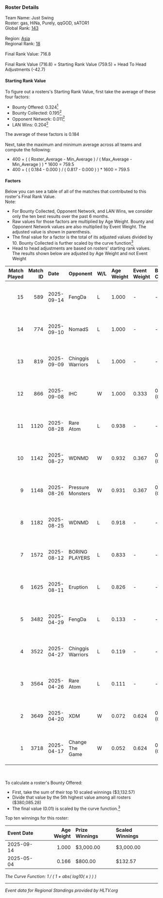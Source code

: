 ### Roster Details<br />
Team Name: Just Swing<br />
Roster: gas, HiNa, Purely, qqGOD, sATOR1<br />
Global Rank: [143](../../standings_global_2025_10_06.md)<br />
<br />
Region: [Asia]( ../../standings_asia_2025_10_06.md)<br />
Regional Rank: [18]( ../../standings_asia_2025_10_06.md)<br />
<br />
Final Rank Value:  716.8<br />
<br />
Final Rank Value (716.8) = Starting Rank Value (759.5) + Head To Head Adjustments (-42.7)<br />

#### Starting Rank Value<br />
To figure out a rosters's Starting Rank Value, first take the average of these four factors:<br />
- Bounty Offered: 0.324[<sup>1</sup>](#table2)
- Bounty Collected: 0.195[<sup>2</sup>](#table1)
- Opponent Network: 0.011[<sup>2</sup>](#table1)
- LAN Wins: 0.204[<sup>2</sup>](#table1)

The average of these factors is 0.184<br />
<br />
Next, take the maximum and minimum average across all teams and compute the following:<br />
- 400 + ( ( Roster_Average - Min_Average ) / ( Max_Average - Min_Average ) ) * 1600 = 759.5
- 400 + ( ( 0.184 - 0.000 ) / ( 0.817 - 0.000 ) ) * 1600 = 759.5


#### Factors<br />
Below you can see a table of all of the matches that contributed to this roster's Final Rank Value.<br />
Note:<br />

- For Bounty Collected, Opponent Network, and LAN Wins, we consider only the ten best results over the past 6 months.
- Raw values for those factors are multiplied by Age Weight. Bounty and Opponent Network values are also multiplied by Event Weight. The adjusted value is shown in parenthesis.
- The final value for a factor is the total of its adjusted values divided by 10. Bounty Collected is further scaled by the curve function[<sup>3</sup>](#curveFunction)
- Head to head adjustments are based on rosters' starting rank values. The results shown below are adjusted by Age Weight and not Event Weight
<span id="table1"></span><br />


| Match Played | Match ID | Date       | Opponent          | W/L | Age Weight | Event Weight | Bounty Collected | Opponent Network | LAN Wins  | H2H Adj. | Roster                             |
| -: | -: | :- | :- | :- | :- | :- | :- | :- | :- | -: | :- |
|           15 |      589 | 2025-09-14 | FengDa            | L   | 1.000      | -            | -                | -                | -         |    -9.14 | gas, HiNa, Purely, qqGOD, sATOR1   |
|           14 |      774 | 2025-09-10 | NomadS            | L   | 1.000      | -            | -                | -                | -         |    -9.85 | gas, HiNa, Purely, qqGOD, sATOR1   |
|           13 |      819 | 2025-09-09 | Chinggis Warriors | L   | 1.000      | -            | -                | -                | -         |    -2.94 | gas, HiNa, Purely, qqGOD, sATOR1   |
|           12 |      866 | 2025-09-08 | IHC               | W   | 1.000      | 0.333        | 0.002 (0.001)    | 0.276 (0.092)    | 0 (0.000) |    16.75 | gas, HiNa, Purely, qqGOD, sATOR1   |
|           11 |     1120 | 2025-08-28 | Rare Atom         | L   | 0.938      | -            | -                | -                | -         |    -2.55 | gas, HiNa, Purely, qqGOD, sATOR1   |
|           10 |     1142 | 2025-08-27 | WDNMD             | W   | 0.932      | 0.367        | 0.000 (0.000)    | 0.038 (0.013)    | 1 (0.932) |     8.89 | gas, HiNa, Purely, qqGOD, sATOR1   |
|            9 |     1148 | 2025-08-26 | Pressure Monsters | W   | 0.931      | 0.367        | 0.000 (0.000)    | 0.000 (0.000)    | 1 (0.931) |     4.27 | gas, HiNa, Purely, qqGOD, sATOR1   |
|            8 |     1182 | 2025-08-25 | WDNMD             | L   | 0.918      | -            | -                | -                | -         |   -20.46 | gas, HiNa, Purely, qqGOD, sATOR1   |
|            7 |     1572 | 2025-08-12 | BORING PLAYERS    | L   | 0.833      | -            | -                | -                | -         |   -18.44 | gas, Honkai, Purely, qqGOD, sATOR1 |
|            6 |     1625 | 2025-08-11 | Eruption          | L   | 0.826      | -            | -                | -                | -         |    -6.52 | gas, Honkai, Purely, qqGOD, sATOR1 |
|            5 |     3482 | 2025-04-29 | FengDa            | L   | 0.133      | -            | -                | -                | -         |    -2.84 | gas, Marek, Purely, qqGOD, VanceKK |
|            4 |     3522 | 2025-04-27 | Chinggis Warriors | L   | 0.119      | -            | -                | -                | -         |    -0.32 | gas, Marek, Purely, qqGOD, VanceKK |
|            3 |     3564 | 2025-04-26 | Rare Atom         | L   | 0.111      | -            | -                | -                | -         |    -0.37 | gas, Marek, Purely, qqGOD, VanceKK |
|            2 |     3649 | 2025-04-20 | XDM               | W   | 0.072      | 0.624        | 0.002 (0.000)    | 0.002 (0.000)    | 1 (0.072) |     0.49 | gas, Marek, Purely, qqGOD, VanceKK |
|            1 |     3718 | 2025-04-17 | Change The Game   | W   | 0.052      | 0.624        | 0.001 (0.000)    | 0.033 (0.001)    | 1 (0.052) |     0.36 | gas, Marek, Purely, qqGOD, VanceKK |

<br />
<span id="table2"></span><br />
To calculate a roster's Bounty Offered:<br />

- First, take the sum of their top 10 scaled winnings ($3,132.57)
- Divide that value by the 5th highest value among all rosters ($380,085.28)
- The final value (0.01) is scaled by the curve function.[<sup>3</sup>](#curveFunction)

Top ten winnings for this roster:<br />

| Event Date | Age Weight | Prize Winnings | Scaled Winnings |
| :- | -: | :- | :- |
| 2025-09-14 |      1.000 | $3,000.00      | $3,000.00       |
| 2025-05-04 |      0.166 | $800.00        | $132.57         |


<span id="curveFunction"></span>_The Curve Function: 1 / ( 1 + abs( log10( x ) ) )_<br />

---
_Event data for Regional Standings provided by HLTV.org_<br />
